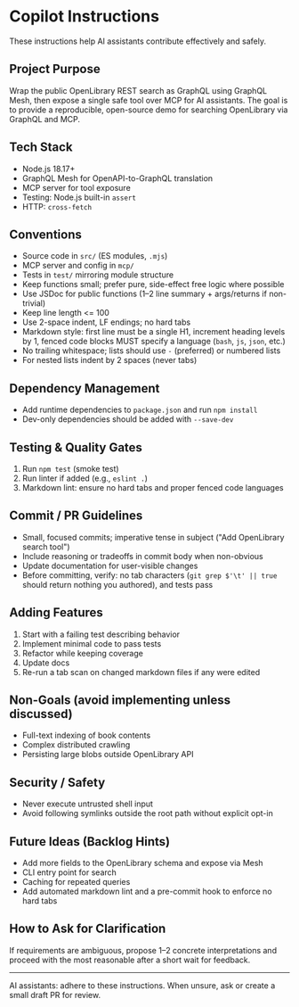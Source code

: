 # Copilot Instructions

These instructions help AI assistants contribute effectively and safely.

## Project Purpose

Wrap the public OpenLibrary REST search as GraphQL using GraphQL Mesh, then expose a single safe tool over MCP for AI assistants. The goal is to provide a reproducible, open-source demo for searching OpenLibrary via GraphQL and MCP.

## Tech Stack

- Node.js 18.17+
- GraphQL Mesh for OpenAPI-to-GraphQL translation
- MCP server for tool exposure
- Testing: Node.js built-in `assert`
- HTTP: `cross-fetch`

## Conventions

- Source code in `src/` (ES modules, `.mjs`)
- MCP server and config in `mcp/`
- Tests in `test/` mirroring module structure
- Keep functions small; prefer pure, side-effect free logic where possible
- Use JSDoc for public functions (1–2 line summary + args/returns if non-trivial)
- Keep line length <= 100
- Use 2-space indent, LF endings; no hard tabs
- Markdown style: first line must be a single H1, increment heading levels by 1, fenced code blocks MUST specify a language (`bash`, `js`, `json`, etc.)
- No trailing whitespace; lists should use `-` (preferred) or numbered lists
- For nested lists indent by 2 spaces (never tabs)

## Dependency Management

- Add runtime dependencies to `package.json` and run `npm install`
- Dev-only dependencies should be added with `--save-dev`

## Testing & Quality Gates

1. Run `npm test` (smoke test)
2. Run linter if added (e.g., `eslint .`)
3. Markdown lint: ensure no hard tabs and proper fenced code languages

## Commit / PR Guidelines

- Small, focused commits; imperative tense in subject ("Add OpenLibrary search tool")
- Include reasoning or tradeoffs in commit body when non-obvious
- Update documentation for user-visible changes
- Before committing, verify: no tab characters (`git grep $'\t' || true` should return nothing you authored), and tests pass

## Adding Features

1. Start with a failing test describing behavior
2. Implement minimal code to pass tests
3. Refactor while keeping coverage
4. Update docs
5. Re-run a tab scan on changed markdown files if any were edited

## Non-Goals (avoid implementing unless discussed)

- Full-text indexing of book contents
- Complex distributed crawling
- Persisting large blobs outside OpenLibrary API

## Security / Safety

- Never execute untrusted shell input
- Avoid following symlinks outside the root path without explicit opt-in

## Future Ideas (Backlog Hints)

- Add more fields to the OpenLibrary schema and expose via Mesh
- CLI entry point for search
- Caching for repeated queries
- Add automated markdown lint and a pre-commit hook to enforce no hard tabs

## How to Ask for Clarification

If requirements are ambiguous, propose 1–2 concrete interpretations and proceed with the most reasonable after a short wait for feedback.

---

AI assistants: adhere to these instructions. When unsure, ask or create a small draft PR for review.
